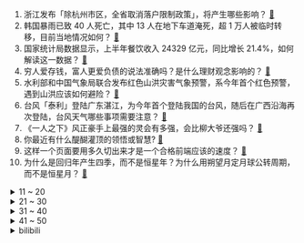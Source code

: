 1. 浙江发布「除杭州市区，全省取消落户限制政策」，将产生哪些影响？ [:link:](https://www.zhihu.com/question/612533198)
2. 韩国暴雨已致 40 人死亡，其中 13 人在地下车道淹死，超 1 万人被临时转移，目前当地情况如何？ [:link:](https://www.zhihu.com/question/612528894)
3. 国家统计局数据显示，上半年餐饮收入 24329 亿元，同比增长 21.4%，如何解读这一数据？ [:link:](https://www.zhihu.com/question/612486779)
4. 穷人爱存钱，富人更爱负债的说法准确吗？是什么理财观念影响的？ [:link:](https://www.zhihu.com/question/612271449)
5. 水利部和中国气象局联合发布红色山洪灾害气象预警，系今年首个红色预警，遇到山洪应该如何避险？ [:link:](https://www.zhihu.com/question/612550973)
6. 台风「泰利」登陆广东湛江，为今年首个登陆我国的台风，随后在广西沿海再次登陆，台风天气哪些事项需要注意？ [:link:](https://www.zhihu.com/question/612607483)
7. 《一人之下》风正豪手上最强的灵会有多强，会比柳大爷还强吗？ [:link:](https://www.zhihu.com/question/494953101)
8. 你最近有什么醍醐灌顶的领悟或智慧? [:link:](https://www.zhihu.com/question/601773228)
9. 这样一个页面要用多久切出来才是一个合格前端应该的速度？ [:link:](https://www.zhihu.com/question/44056608)
10. 为什么是回归年产生四季，而不是恒星年？为什么用朔望月定月球公转周期，而不是恒星月？ [:link:](https://www.zhihu.com/question/611827729)
<details>
<summary>11 ~ 20</summary>

11. 如何评价《海贼王》漫画第1088话情报？ [:link:](https://www.zhihu.com/question/612505820)
12. 坚持跑步会导致无精打采吗？ [:link:](https://www.zhihu.com/question/611824696)
13. 好用的中央空调大家给推荐一下可以吗？ [:link:](https://www.zhihu.com/question/360779724)
14. 为什么那么多人都不建议复读？ [:link:](https://www.zhihu.com/question/322602017)
15. 被超前消费意识养大的一代人，年少只知剁手爽，如今方知储蓄香，这背后释放了什么信号？ [:link:](https://www.zhihu.com/question/612271354)
16. 为什么NBA球员训练强度那么大，比赛时球鞋还贼干净？ [:link:](https://www.zhihu.com/question/528417755)
17. 为什么外国品牌的手机在中国只有苹果活下来了？ [:link:](https://www.zhihu.com/question/610043244)
18. 水庆霞：世界女足现状不再像二三十年前那样，希望所有人认清现状，如何解读水庆霞这番话？ [:link:](https://www.zhihu.com/question/612377333)
19. 国家统计局称中长期来看「我国房地产市场正从过去的高速发展转向平稳发展」，透露哪些信息？ [:link:](https://www.zhihu.com/question/612500716)
20. 上半年呈现信贷增长呈「企业强居民弱」格局，背后原因是什么？未来是否需要改变这一格局？ [:link:](https://www.zhihu.com/question/612271348)
</details>
<details>
<summary>21 ~ 30</summary>

21. 《西游记》里如果妖怪割掉唐僧一小块肉吃，再把唐僧放了会怎样？ [:link:](https://www.zhihu.com/question/493310013)
22. 动画电影《长安三万里》票房超《白蛇2》成为追光动画作品票房第一名，并进入国产动画电影前十，你怎么看？ [:link:](https://www.zhihu.com/question/612508778)
23. 报告称高学历「打工人」最焦虑，而本科学历「打工人」最抗压，如何看待这一数据？你如何缓解工作焦虑？ [:link:](https://www.zhihu.com/question/611716184)
24. 2023 LPL 夏季赛WBG 2:0 EDG，如何评价这场比赛？ [:link:](https://www.zhihu.com/question/612546804)
25. 考验一下网友文笔，可以用「我偷了李白的酒」造句吗？ [:link:](https://www.zhihu.com/question/611493374)
26. 你有结账时发现太贵的尴尬经历吗？ [:link:](https://www.zhihu.com/question/407356856)
27. 夏天关窗关门把房间捂得死死的，利用高温可以除甲醛吗？ [:link:](https://www.zhihu.com/question/338749903)
28. 你童年看过哪些书？ [:link:](https://www.zhihu.com/question/607116627)
29. 这个夏天在海边，怎么做能不让皮肤被晒黑？ [:link:](https://www.zhihu.com/question/610237077)
30. 100%黑巧克力明明热量那么高为什么还减肥？ [:link:](https://www.zhihu.com/question/485883218)
</details>
<details>
<summary>31 ~ 40</summary>

31. 梅西正式亮相迈阿密国际，与贝克汉姆一起举起 10 号球衣，2 万人见证球王驾到，如何评价梅西的影响力？ [:link:](https://www.zhihu.com/question/612487708)
32. 全国上半年居民人均工资性收入 11300 元，同比增长 6.8％，哪些信息值得关注？ [:link:](https://www.zhihu.com/question/612487441)
33. 如果你是《我的人间烟火》中的许沁，你会选择孟宴臣还是宋焰？ [:link:](https://www.zhihu.com/question/612070749)
34. 生活中爱情重要还是挣钱更重要？ [:link:](https://www.zhihu.com/question/610173703)
35. 人大代表建议「允许产妇将胎盘捐给药企制成药品」，湖南省药监局回应「支持探索」，哪些信息值得关注？ [:link:](https://www.zhihu.com/question/612483482)
36. 曼联更换队长，马奎尔不再担任队长「主教练说要换，很失望但继续全力以赴」，你认为谁适合担任曼联新队长？ [:link:](https://www.zhihu.com/question/612489639)
37. 中国载人月球探测工程月面科学载荷开始公开征集，如果可以，你想请航天员帮你带什么东西上月球？ [:link:](https://www.zhihu.com/question/612533136)
38. 上半年，全国城镇调查失业率比一季度下降 0.2 个百分点，哪些信息值得关注？ [:link:](https://www.zhihu.com/question/612487691)
39. 调岗降薪、边缘冷落，企业为降低用工成本逼迫员工主动辞职，如何看待这一现象？劳动者该如何保护自身权益？ [:link:](https://www.zhihu.com/question/612486168)
40. 多家银行回应「存量房贷利率将下调」，表示「未接到相关政策，还在研究准备中」，哪些信息值得关注？ [:link:](https://www.zhihu.com/question/612487284)
</details>
<details>
<summary>41 ~ 50</summary>

41. 如何评价张碧晨演唱的电影《消失的她》片尾曲《笼》？ [:link:](https://www.zhihu.com/question/608241389)
42. 上半年全国房地产开发投资同比下降 7.9%，商品房销售面积同比下降 5.3%，透露了哪些信息？ [:link:](https://www.zhihu.com/question/612494532)
43. 「进厂打工」月赚五千，暑假大学生涌入工厂流水线，为何进厂成了大学生职场第一课？大学暑假该打工还是实习？ [:link:](https://www.zhihu.com/question/611893247)
44. 中国女排获得 2023 世界女排联赛亚军，如何评价女排姑娘们的表现？ [:link:](https://www.zhihu.com/question/612475103)
45. 上半年社会消费品零售总额同比增长 8.2%，比一季度加快 2.4 个百分点，如何解读这一数据？ [:link:](https://www.zhihu.com/question/612485813)
46. 2023 上半年全国城镇调查失业率平均值 5.3%，16-24 岁失业率为 21.3%，如何解读？ [:link:](https://www.zhihu.com/question/612488743)
47. 报道称克里米亚大桥传出爆炸声，具体情况如何？ [:link:](https://www.zhihu.com/question/612485304)
48. 国漫《时光代理人》第二季开播，如何评价第1、2集（续12、13话）？ [:link:](https://www.zhihu.com/question/612147570)
49. 台风「泰利」登陆在即，多地提升应急响应，港交所交易或取消，海口停课、停工、停运等，哪些信息值得关注？ [:link:](https://www.zhihu.com/question/612480254)
50. 「提前还房贷」排起长队，为何提前还房贷不是想还就还？你目前考虑提前还房贷吗？ [:link:](https://www.zhihu.com/question/612475296)
</details><details>
<summary>bilibili</summary>

</details>